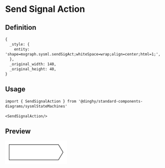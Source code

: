 # Send Signal Action

## Definition

```
{
  _style: { 
    entity: 'shape=mxgraph.sysml.sendSigAct;whiteSpace=wrap;align=center;html=1;',
  },
  _original_width: 140,
  _original_height: 40,
}
```

## Usage

```
import { SendSignalAction } from '@dinghy/standard-components-diagrams/sysmlStateMachines'

<SendSignalAction/>
```

## Preview

<img src="./send-signal-action.png" width="200"/>
